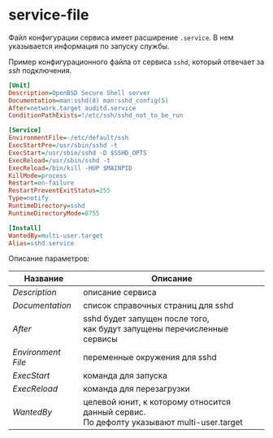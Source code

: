 # service-file

Файл конфигурации сервиса имеет расширение `.service`. В нем указывается информация по запуску службы.

Пример конфигурационного файла от сервиса `sshd`, который отвечает за _ssh_ подключения.

```ini
[Unit]
Description=OpenBSD Secure Shell server
Documentation=man:sshd(8) man:sshd_config(5)
After=network.target auditd.service
ConditionPathExists=!/etc/ssh/sshd_not_to_be_run

[Service]
EnvironmentFile=-/etc/default/ssh
ExecStartPre=/usr/sbin/sshd -t
ExecStart=/usr/sbin/sshd -D $SSHD_OPTS
ExecReload=/usr/sbin/sshd -t
ExecReload=/bin/kill -HUP $MAINPID
KillMode=process
Restart=on-failure
RestartPreventExitStatus=255
Type=notify
RuntimeDirectory=sshd
RuntimeDirectoryMode=0755

[Install]
WantedBy=multi-user.target
Alias=sshd.service
```

Описание параметров:

| Название           | Описание                                                                                     |
| ------------------ | -------------------------------------------------------------------------------------------- |
| _Description_      | описание сервиса                                                                             |
| _Documentation_    | список справочных страниц для sshd                                                           |
| _After_            | sshd будет запущен после того, <br>как будут запущены перечисленные сервисы                  |
| _Environment File_ | переменные окружения для sshd                                                                |
| _ExecStart_        | команда для запуска                                                                          |
| _ExecReload_       | команда для перезагрузки                                                                     |
| _WantedBy_         | целевой юнит, к которому относится данный сервис. <br>По дефолту указывают multi-user.target |

